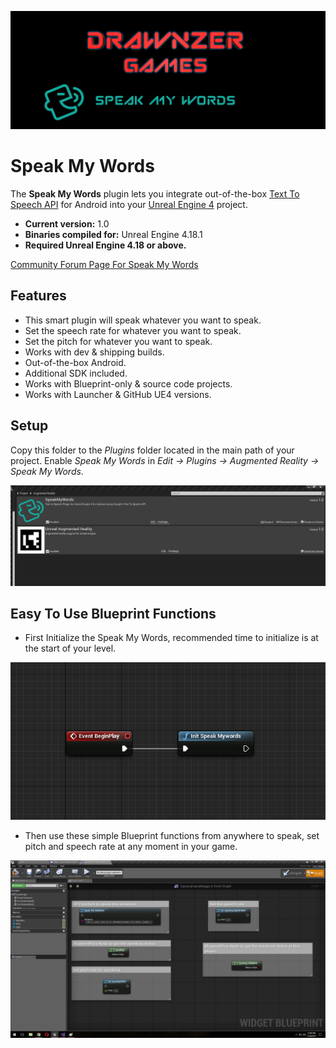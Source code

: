 ![Splash](Resources/Splash.png)

# Speak My Words
The **Speak My Words** plugin lets you integrate out-of-the-box [Text To Speech API](https://developer.android.com/reference/android/speech/tts/TextToSpeech.html) for Android into your [Unreal Engine 4](https://www.unrealengine.com/en-US/what-is-unreal-engine-4) project.

* **Current version:** 1.0
* **Binaries compiled for:** Unreal Engine 4.18.1
* **Required Unreal Engine 4.18 or above.**



 [Community Forum Page For Speak My Words](https://forums.unrealengine.com/community/community-content-tools-and-tutorials/1391632-speak-my-words-android-s-text-to-speech-for-ue4)

## Features
* This smart plugin will speak whatever you want to speak.
* Set the speech rate for whatever you want to speak.
* Set the pitch for whatever you want to speak.
* Works with dev & shipping builds.
* Out-of-the-box Android.
* Additional SDK included.
* Works with Blueprint-only & source code projects.
* Works with Launcher & GitHub UE4 versions.

## Setup

Copy this folder to the *Plugins* folder located in the main path of your project.
Enable *Speak My Words* in *Edit -> Plugins -> Augmented Reality -> Speak My Words*.

![EnablePlugin](Resources/EnablePlugin.png)

## Easy To Use Blueprint Functions

* First Initialize the Speak My Words, recommended time to initialize is at the start of your level.

![Initialize](Resources/InitPlugin.png)

* Then use these simple Blueprint functions from anywhere to speak, set pitch and speech rate at any moment in your game.

![UseCase](Resources/UseCase.png)




